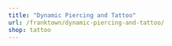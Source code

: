 ```yaml
---
title: "Dynamic Piercing and Tattoo"
url: /franktown/dynamic-piercing-and-tattoo/
shop: tattoo
---
```

